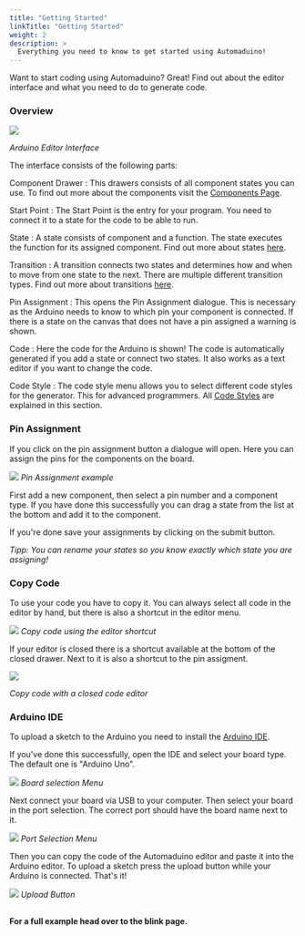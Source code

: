 ```yaml
---
title: "Getting Started"
linkTitle: "Getting Started"
weight: 2
description: >
  Everything you need to know to get started using Automaduino!
---
```


Want to start coding using Automaduino? Great! Find out about the editor interface and what you need to do to generate code. 

### Overview

![](/docs/tutorials/automaduino-overview.png)

_Arduino Editor Interface_

The interface consists of the following parts: 

Component Drawer
: This drawers consists of all component states you can use. To find out more about the components visit the [Components Page](/docs/components/).

Start Point
: The Start Point is the entry for your program. You need to connect it to a state for the code to be able to run.

State
: A state consists of component and a function. The state executes the function for its assigned component. Find out more about states [here](/docs/concepts/states/).

Transition
: A transition connects two states and determines how and when to move from one state to the next. There are multiple different transition types. Find out more about transitions [here](/docs/concepts/transitions/).

Pin Assignment
: This opens the Pin Assignment dialogue. This is necessary as the Arduino needs to know to which pin your component is connected. If there is a state on the canvas that does not have a pin assigned a warning is shown.

Code
: Here the code for the Arduino is shown! The code is automatically generated if you add a state or connect two states. It also works as a text editor if you want to change the code.

Code Style
: The code style menu allows you to select different code styles for the generator. This for advanced programmers. All [Code Styles](/docs/concepts/code-style/) are explained in this section.

### Pin Assignment

If you click on the pin assignment button a dialogue will open. Here you can assign the pins for the components on the board. 

![](/docs/tutorials/pin-assignment.png)
_Pin Assignment example_

First add a new component, then select a pin number and a component type. If you have done this successfully you can drag a state from the list at the bottom and add it to the component. 

If you're done save your assignments by clicking on the submit button. 

_Tipp: You can rename your states so you know exactly which state you are assigning!_

### Copy Code

To use your code you have to copy it. You can always select all code in the editor by hand, but there is also a shortcut in the editor menu. 

![](/docs/tutorials/copy-code-editor.png)
_Copy code using the editor shortcut_

If your editor is closed there is a shortcut available at the bottom of the closed drawer. Next to it is also a shortcut to the pin assigment.

![](/docs/tutorials/copy-code-closed.png)

_Copy code with a closed code editor_


### Arduino IDE

To upload a sketch to the Arduino you need to install the [Arduino IDE](https://www.arduino.cc/en/software). 

If you've done this successfully, open the IDE and select your board type. The default one is "Arduino Uno". 

![](/docs/tutorials/board-selection.png)
_Board selection Menu_

Next connect your board via USB to your computer. Then select your board in the port selection. The correct port should have the board name next to it. 

![](/docs/tutorials/port-selection.png)
_Port Selection Menu_

Then you can copy the code of the Automaduino editor and paste it into the Arduino editor. To upload a sketch press the upload button while your Arduino is connected. That's it!

![](/docs/tutorials/upload-button.png)
_Upload Button_


##
**For a full example head over to the blink page.**